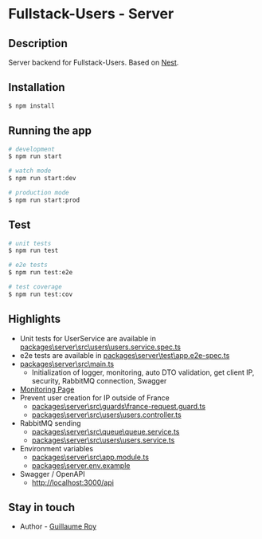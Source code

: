 # Fullstack-Users - Server

## Description

Server backend for Fullstack-Users. Based on [Nest](https://github.com/nestjs/nest).

## Installation

```bash
$ npm install
```

## Running the app

```bash
# development
$ npm run start

# watch mode
$ npm run start:dev

# production mode
$ npm run start:prod
```

## Test

```bash
# unit tests
$ npm run test

# e2e tests
$ npm run test:e2e

# test coverage
$ npm run test:cov
```

## Highlights

* Unit tests for UserService are available in [packages\server\src\users\users.service.spec.ts](packages\server\src\users\users.service.spec.ts)
* e2e tests are available in [packages\server\test\app.e2e-spec.ts](packages\server\test\app.e2e-spec.ts)
* [packages\server\src\main.ts](packages\server\src\main.ts)
  * Initialization of logger, monitoring, auto DTO validation, get client IP, security, RabbitMQ connection, Swagger
* [Monitoring Page](http://localhost:3000/status)
* Prevent user creation for IP outside of France
  * [packages\server\src\guards\france-request.guard.ts](packages\server\src\guards\france-request.guard.ts)
  * [packages\server\src\users\users.controller.ts](packages\server\src\users\users.controller.ts)
* RabbitMQ sending
  * [packages\server\src\queue\queue.service.ts](packages\server\src\queue\queue.service.ts)
  * [packages\server\src\users\users.service.ts](packages\server\src\users\users.service.ts)
* Environment variables
  * [packages\server\src\app.module.ts](packages\server\src\app.module.ts)
  * [packages\server\.env.example](packages\server\.env.example)
* Swagger / OpenAPI
  * [http://localhost:3000/api](http://localhost:3000/api)

## Stay in touch

- Author - [Guillaume Roy](https://github.com/guillaume-roy)